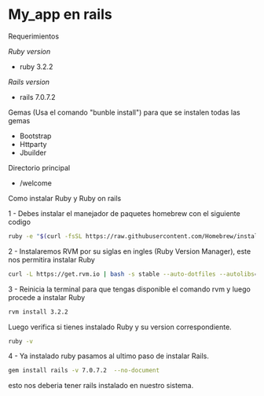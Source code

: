 # My_app en rails

Requerimientos

*Ruby version*

 - ruby 3.2.2

*Rails version*

 - rails 7.0.7.2
 
Gemas (Usa el comando "bunble install") para que se instalen todas las gemas
- Bootstrap 
- Httparty
- Jbuilder 

Directorio principal 
- /welcome 

Como instalar Ruby y Ruby on rails 

1 - Debes instalar el manejador de paquetes homebrew con el siguiente codigo 

```bash
ruby -e "$(curl -fsSL https://raw.githubusercontent.com/Homebrew/install/master/install)"
```

2 - Instalaremos RVM por su siglas en ingles (Ruby Version Manager), este nos permitira instalar Ruby 

```bash
curl -L https://get.rvm.io | bash -s stable --auto-dotfiles --autolibs=enable --rails
```

3 - Reinicia la terminal para que tengas disponible el comando rvm y luego procede a instalar Ruby 

```bash
rvm install 3.2.2
```
Luego verifica si tienes instalado Ruby y su version correspondiente. 

```bash
ruby -v
```
4 - Ya instalado ruby pasamos al ultimo paso de instalar Rails. 

```bash 
gem install rails -v 7.0.7.2  --no-document 
```

esto nos deberia tener rails instalado en nuestro sistema. 
